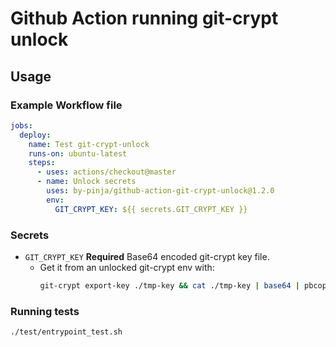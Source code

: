 # Github Action running git-crypt unlock

## Usage

### Example Workflow file

```yaml
jobs:
  deploy:
    name: Test git-crypt-unlock
    runs-on: ubuntu-latest
    steps:
      - uses: actions/checkout@master
      - name: Unlock secrets
        uses: by-pinja/github-action-git-crypt-unlock@1.2.0
        env:
          GIT_CRYPT_KEY: ${{ secrets.GIT_CRYPT_KEY }}
```

### Secrets

- `GIT_CRYPT_KEY` **Required** Base64 encoded git-crypt key file.
  - Get it from an unlocked git-crypt env with:
    ```sh
    git-crypt export-key ./tmp-key && cat ./tmp-key | base64 | pbcopy && rm ./tmp-key
    ```

### Running tests

```shell script
./test/entrypoint_test.sh
```
